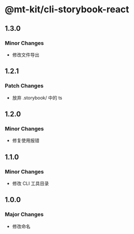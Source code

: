 # @mt-kit/cli-storybook-react

## 1.3.0

### Minor Changes

- 修改文件导出

## 1.2.1

### Patch Changes

- 放弃 .storybook/ 中的 ts

## 1.2.0

### Minor Changes

- 修复使用报错

## 1.1.0

### Minor Changes

- 修改 CLI 工具目录

## 1.0.0

### Major Changes

- 修改命名
